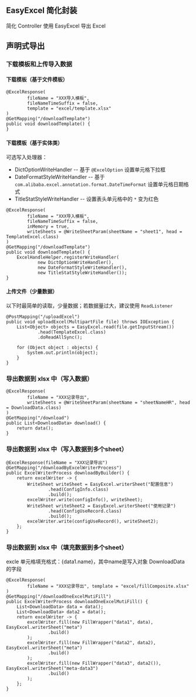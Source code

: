 ## EasyExcel 简化封装

简化 Controller 使用 EasyExcel 导出 Excel

## 声明式导出

### 下载模板和上传导入数据
#### 下载模板（基于文件模板）
```
@ExcelResponse(
        fileName = "XXX导入模板",
        fileNameTimeSuffix = false,
        template = "excel/template.xlsx"
)
@GetMapping("/downloadTemplate")
public void downloadTemplate() {
}
```

#### 下载模板（基于实体类）
可选写入处理器：
- DictOptionWriteHandler      -- 基于 `@ExcelOption` 设置单元格下拉框
- DateFormatStyleWriteHandler -- 基于 `com.alibaba.excel.annotation.format.DateTimeFormat` 设置单元格日期格式
- TitleStatStyleWriteHandler  -- 设置表头单元格中的 `*` 变为红色
```
@ExcelResponse(
        fileName = "XXX导入模板",
        fileNameTimeSuffix = false,
        inMemory = true,
        writeSheets = @WriteSheetParam(sheetName = "sheet1", head = TemplateExcel.class)
)
@GetMapping("/downloadTemplate")
public void downloadTemplate() {
    ExcelHandleHelper.registerWriteHandler(
            new DictOptionWriteHandler(),
            new DateFormatStyleWriteHandler(),
            new TitleStatStyleWriteHandler());
}
```

#### 上传文件（少量数据）
以下时最简单的读取，少量数据；若数据量过大，建议使用 `ReadListener`
```
@PostMapping("/uploadExcel")
public void uploadExcel(MultipartFile file) throws IOException {
    List<Object> objects = EasyExcel.read(file.getInputStream())
            .head(TemplateExcel.class)
            .doReadAllSync();

    for (Object object : objects) {
        System.out.println(object);
    }
}
```

### 导出数据到 xlsx 中（写入数据）
```
@ExcelResponse(
        fileName = "XXX记录导出",
        writeSheets = @WriteSheetParam(sheetName = "sheetNameHR", head = DownloadData.class)
)
@GetMapping("/download")
public List<DownloadData> download() {
    return data();
}
```

### 导出数据到 xlsx 中（写入数据到多个sheet）
```
@ExcelResponse(fileName = "XXX记录导出")
@GetMapping("/downloadByExcelWriterProcess")
public ExcelWriterProcess downloadByBuilder() {
    return excelWriter -> {
        WriteSheet writeSheet = EasyExcel.writerSheet("配置信息")
                .head(ConfigInfo.class)
                .build();
        excelWriter.write(configInfo(), writeSheet);
        WriteSheet writeSheet2 = EasyExcel.writerSheet("使用记录")
                .head(ConfigUseRecord.class)
                .build();
        excelWriter.write(configUseRecord(), writeSheet2);
    };
}
```

### 导出数据到 xlsx 中（填充数据到多个sheet）
excle 单元格填充格式：{data1.name}，其中name是写入对象 DownloadData 的字段
```
@ExcelResponse(
        fileName = "XXX记录导出", template = "excel/fillComposite.xlsx"
)
@GetMapping("/downloadOneExcelMutiFill")
public ExcelWriterProcess downloadOneExcelMutiFill() {
    List<DownloadData> data = data();
    List<DownloadData> data2 = data();
    return excelWriter -> {
        excelWriter.fill(new FillWrapper("data1", data), EasyExcel.writerSheet("meta")
                .build()
        );
        excelWriter.fill(new FillWrapper("data2", data2), EasyExcel.writerSheet("meta")
                .build()
        );
        excelWriter.fill(new FillWrapper("data3", data2()), EasyExcel.writerSheet("meta-data3")
                .build()
        );
    };
}
```

